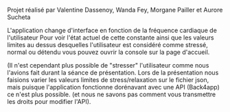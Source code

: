 Projet réalisé par Valentine Dassenoy, Wanda Fey, Morgane Pailler et Aurore Sucheta

L'application change d'interface en fonction de la fréquence cardiaque de l'utilisateur
Pour voir l'état actuel de cette constante ainsi que les valeurs limites au dessus desquelles l'utilisateur est considéré comme stressé, normal ou détendu vous pouvez ouvrir la console sur la page d'accueil.

(Il n'est cependant plus possible de "stresser" l'utilisateur comme nous l'avions fait durant la séance de présentation. 
Lors de la présentation nous faisions varier les valeurs limites de stress/relaxation sur le fichier json, mais puisque l'application fonctionne dorénavant avec une API (Back4app) ce n'est plus possible. (et nous ne savons pas comment vous transmettre les droits pour modifier l'API).



